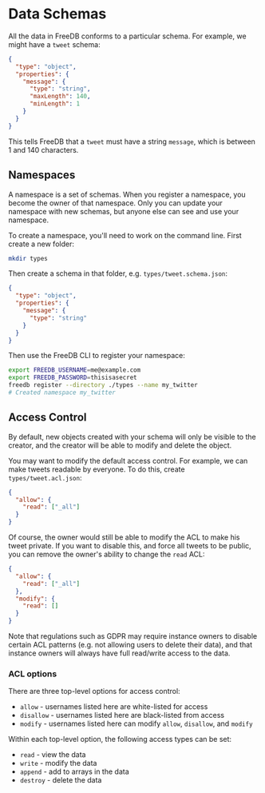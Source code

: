# Data Schemas

All the data in FreeDB conforms to a particular schema. For example, we might have a `tweet` schema:

```json
{
  "type": "object",
  "properties": {
    "message": {
      "type": "string",
      "maxLength": 140,
      "minLength": 1
    }
  }
}
```

This tells FreeDB that a `tweet` must have a string `message`, which is between 1 and 140 characters.

## Namespaces

A namespace is a set of schemas. When you register a namespace, you become the owner of that namespace.
Only you can update your namespace with new schemas, but anyone else can see and use your namespace.

To create a namespace, you'll need to work on the command line. First create a new folder:

```bash
mkdir types
```

Then create a schema in that folder, e.g. `types/tweet.schema.json`:
```json
{
  "type": "object",
  "properties": {
    "message": {
      "type": "string"
    }
  }
}
```

Then use the FreeDB CLI to register your namespace:

```bash
export FREEDB_USERNAME=me@example.com
export FREEDB_PASSWORD=thisisasecret
freedb register --directory ./types --name my_twitter
# Created namespace my_twitter
```

## Access Control

By default, new objects created with your schema will only be visible to the creator,
and the creator will be able to modify and delete the object.

You may want to modify the default access control. For example, we can make tweets
readable by everyone. To do this, create `types/tweet.acl.json`:

```json
{
  "allow": {
    "read": ["_all"]
  }
}
```

Of course, the owner would still be able to modify the ACL to make his tweet private.
If you want to disable this, and force all tweets to be public,
you can remove the owner's ability to change the `read` ACL:

```json
{
  "allow": {
    "read": ["_all"]
  },
  "modify": {
    "read": []
  }
}
```

Note that regulations such as GDPR may require instance owners to disable certain
ACL patterns (e.g. not allowing users to delete their data), and that instance owners
will always have full read/write access to the data.

### ACL options
There are three top-level options for access control:
* `allow` - usernames listed here are white-listed for access
* `disallow` - usernames listed here are black-listed from access
* `modify` - usernames listed here can modify `allow`, `disallow`, and `modify`

Within each top-level option, the following access types can be set:
* `read` - view the data
* `write` - modify the data
* `append` - add to arrays in the data
* `destroy` - delete the data
